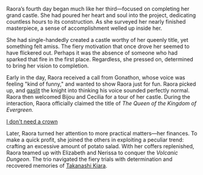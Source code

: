 <!-- title: Raora Panthera -->
<!-- status: Alive -->

Raora’s fourth day began much like her third—focused on completing her grand castle. She had poured her heart and soul into the project, dedicating countless hours to its construction. As she surveyed her nearly finished masterpiece, a sense of accomplishment welled up inside her.

She had single-handedly created a castle worthy of her queenly title, yet something felt amiss. The fiery motivation that once drove her seemed to have flickered out. Perhaps it was the absence of someone who had sparked that fire in the first place. Regardless, she pressed on, determined to bring her vision to completion.

Early in the day, Raora received a call from Gonathon, whose voice was feeling "kind of funny," and wanted to show Raora just for fun. Raora picked up, and [gaslit](https://www.youtube.com/live/Y0H168Iq8aY?feature=shared&t=3874) the knight into thinking his voice sounded perfectly normal. Raora then welcomed Bijou and Cecilia for a tour of her castle. During the interaction, Raora officially claimed the title of _The Queen of the Kingdom of Evergreen._

[I don't need a crown](#embed:https://www.youtube.com/live/Y0H168Iq8aY?feature=shared&t=4662)

Later, Raora turned her attention to more practical matters—her finances. To make a quick profit, she joined the others in exploiting a peculiar trend: crafting an excessive amount of potato salad. With her coffers replenished, Raora teamed up with Elizabeth and Nerissa to conquer the _Volcanic Dungeon_. The trio navigated the fiery trials with determination and recovered memories of [Takanashi Kiara](https://www.youtube.com/live/Y0H168Iq8aY?feature=shared&t=15009).
